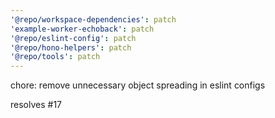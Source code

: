 ```yaml
---
'@repo/workspace-dependencies': patch
'example-worker-echoback': patch
'@repo/eslint-config': patch
'@repo/hono-helpers': patch
'@repo/tools': patch
---
```


chore: remove unnecessary object spreading in eslint configs

resolves #17
